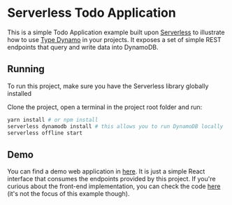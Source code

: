 # Serverless Todo Application
This is a simple Todo Application example built upon [Serverless](https://serverless.com/) to illustrate how to use [Type Dynamo](https://github.com/lucasmafra/type-dynamo) in your projects.
It exposes a set of simple REST endpoints that query and write data into DynamoDB.

## Running
To run this project, make sure you have the Serverless library globally installed

Clone the project, open a terminal in the project root folder and run:
```sh
yarn install # or npm install
serverless dynamodb install # this allows you to run DynamoDB locally
serverless offline start
```

## Demo
You can find a demo web application in [here](https://type-dynamo.lucasmafra.io). It is just a simple React interface that consumes the endpoints provided by this project. If you're curious about the front-end implementation, you can check the code [here](https://github.com/lucasmafra/todo-application) (it's not the focus of this example though).  
